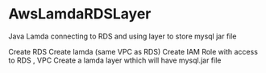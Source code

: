 # AwsLamdaRDSLayer
Java Lamda connecting to RDS and using layer to store mysql jar file

Create RDS 
Create lamda (same VPC as RDS)
Create IAM Role with access to RDS , VPC
Create a lamda layer wthich will have mysql.jar file



